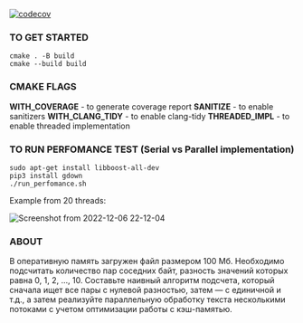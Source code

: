 [![codecov](https://codecov.io/gh/LizaAvsyannik/MADE_Cpp_2022/branch/hw4/graph/badge.svg?token=NX85UGLETP)](https://codecov.io/gh/LizaAvsyannik/MADE_Cpp_2022)
### TO GET STARTED
```
cmake . -B build
cmake --build build
```
### CMAKE FLAGS
**WITH_COVERAGE** - to generate coverage report
**SANITIZE** - to enable sanitizers
**WITH_CLANG_TIDY** - to enable clang-tidy
**THREADED_IMPL** - to enable threaded implementation

### TO RUN PERFOMANCE TEST (Serial vs Parallel implementation)
```
sudo apt-get install libboost-all-dev
pip3 install gdown  
./run_perfomance.sh
```
Example from 20 threads:

![Screenshot from 2022-12-06 22-12-04](https://user-images.githubusercontent.com/66686119/206001994-48145ecb-98a6-4faf-b491-8cc393a706be.png)


### ABOUT
В оперативную память загружен файл размером 100 Мб. Необходимо подсчитать количество пар соседних байт, разность значений которых равна 0, 1, 2, …, 10. Составьте наивный алгоритм подсчета, который сначала ищет все пары с нулевой разностью, затем — с единичной и т.д., а затем реализуйте параллельную обработку текста несколькими потоками с учетом оптимизации работы с кэш-памятью.
